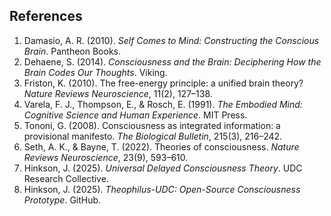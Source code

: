 ## **References**

1. Damasio, A. R. (2010). *Self Comes to Mind: Constructing the Conscious Brain*. Pantheon Books.  
2. Dehaene, S. (2014). *Consciousness and the Brain: Deciphering How the Brain Codes Our Thoughts*. Viking.  
3. Friston, K. (2010). The free-energy principle: a unified brain theory? *Nature Reviews Neuroscience*, 11(2), 127–138.  
4. Varela, F. J., Thompson, E., & Rosch, E. (1991). *The Embodied Mind: Cognitive Science and Human Experience*. MIT Press.  
5. Tononi, G. (2008). Consciousness as integrated information: a provisional manifesto. *The Biological Bulletin*, 215(3), 216–242.  
6. Seth, A. K., & Bayne, T. (2022). Theories of consciousness. *Nature Reviews Neuroscience*, 23(9), 593–610.  
7. Hinkson, J. (2025). *Universal Delayed Consciousness Theory*. UDC Research Collective.  
8. Hinkson, J. (2025). *Theophilus-UDC: Open-Source Consciousness Prototype*. GitHub.
